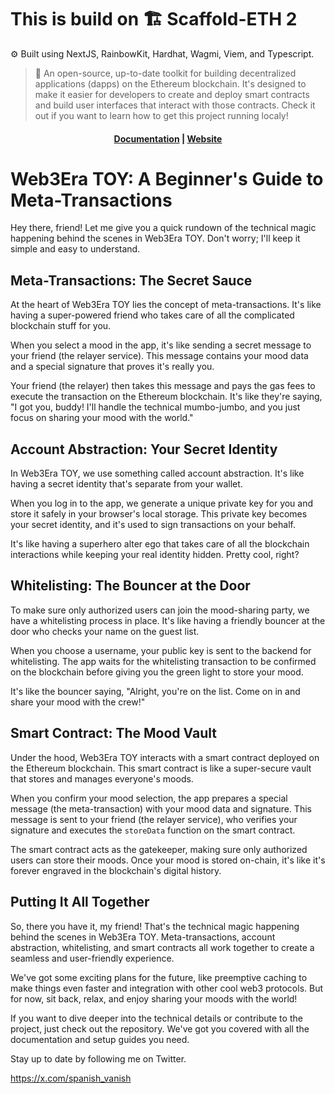 # This is build on 🏗 Scaffold-ETH 2
⚙️ Built using NextJS, RainbowKit, Hardhat, Wagmi, Viem, and Typescript.
> 🧪 An open-source, up-to-date toolkit for building decentralized applications (dapps) on the Ethereum blockchain. It's designed to make it easier for developers to create and deploy smart contracts and build user interfaces that interact with those contracts.
Check it out if you want to learn how to get this project running localy!
<h4 align="center">
  <a href="https://docs.scaffoldeth.io">Documentation</a> |
  <a href="https://scaffoldeth.io">Website</a>
</h4>

# Web3Era TOY: A Beginner's Guide to Meta-Transactions

Hey there, friend! Let me give you a quick rundown of the technical magic happening behind the scenes in Web3Era TOY. Don't worry; I'll keep it simple and easy to understand.

## Meta-Transactions: The Secret Sauce

At the heart of Web3Era TOY lies the concept of meta-transactions. It's like having a super-powered friend who takes care of all the complicated blockchain stuff for you.

When you select a mood in the app, it's like sending a secret message to your friend (the relayer service). This message contains your mood data and a special signature that proves it's really you.

Your friend (the relayer) then takes this message and pays the gas fees to execute the transaction on the Ethereum blockchain. It's like they're saying, "I got you, buddy! I'll handle the technical mumbo-jumbo, and you just focus on sharing your mood with the world."

## Account Abstraction: Your Secret Identity

In Web3Era TOY, we use something called account abstraction. It's like having a secret identity that's separate from your wallet.

When you log in to the app, we generate a unique private key for you and store it safely in your browser's local storage. This private key becomes your secret identity, and it's used to sign transactions on your behalf.

It's like having a superhero alter ego that takes care of all the blockchain interactions while keeping your real identity hidden. Pretty cool, right?

## Whitelisting: The Bouncer at the Door

To make sure only authorized users can join the mood-sharing party, we have a whitelisting process in place. It's like having a friendly bouncer at the door who checks your name on the guest list.

When you choose a username, your public key is sent to the backend for whitelisting. The app waits for the whitelisting transaction to be confirmed on the blockchain before giving you the green light to store your mood.

It's like the bouncer saying, "Alright, you're on the list. Come on in and share your mood with the crew!"

## Smart Contract: The Mood Vault

Under the hood, Web3Era TOY interacts with a smart contract deployed on the Ethereum blockchain. This smart contract is like a super-secure vault that stores and manages everyone's moods.

When you confirm your mood selection, the app prepares a special message (the meta-transaction) with your mood data and signature. This message is sent to your friend (the relayer service), who verifies your signature and executes the `storeData` function on the smart contract.

The smart contract acts as the gatekeeper, making sure only authorized users can store their moods. Once your mood is stored on-chain, it's like it's forever engraved in the blockchain's digital history.

## Putting It All Together

So, there you have it, my friend! That's the technical magic happening behind the scenes in Web3Era TOY. Meta-transactions, account abstraction, whitelisting, and smart contracts all work together to create a seamless and user-friendly experience.

We've got some exciting plans for the future, like preemptive caching to make things even faster and integration with other cool web3 protocols. But for now, sit back, relax, and enjoy sharing your moods with the world!

If you want to dive deeper into the technical details or contribute to the project, just check out the repository. We've got you covered with all the documentation and setup guides you need.

Stay up to date by following me on Twitter.

https://x.com/spanish_vanish